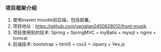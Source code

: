 <div class="blog_content">
    <div class="iteye-blog-content-contain">

<h3>项目框架介绍</h3>
<ol>
<li>使用maven moudle前后端，包括部署。</li>
<li>项目地址：<a href="https://github.com/yangjian2450628012/front-musik">https://github.com/yangjian2450628012/front-musik</a></li>
<li>项目使用到的技术: Spring + SpringMVC + myBatis + mysql + nginx + tomcat</li>
<li>前端技术: bootstrap + html5 + css3 + Jquery + Ves.js</li>
</ol>

</div>
</div>